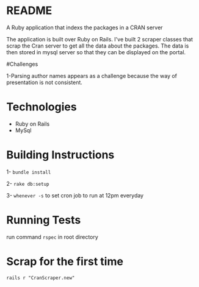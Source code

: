 # README

A Ruby application that indexs the packages in a CRAN server

The application is built over Ruby on Rails. I've built 2 scraper classes that scrap the Cran server to get all the data about the packages. The data is then stored in mysql server so that they can be displayed on the portal.

#Challenges

1-Parsing author names appears as a challenge because the way of presentation is not consistent.


# Technologies

* Ruby on Rails
* MySql

# Building Instructions

1- `bundle install`

2- `rake db:setup`

3- `whenever -s` to set cron job to run at 12pm everyday

# Running Tests
run command `rspec` in root directory

# Scrap for the first time
`rails r "CranScraper.new"`

